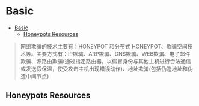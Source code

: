 # Basic

- [Basic](#basic)
  - [Honeypots Resources](#honeypots-resources)

> 网络欺骗的技术主要有：HONEYPOT 和分布式 HONEYPOT、欺骗空间技术等。主要方式有：IP欺骗、ARP欺骗、DNS欺骗、WEB欺骗、电子邮件欺骗、源路由欺骗(通过指定路由器，以假冒身份与其他主机进行合法通信或发送假保温，使受攻击主机出现错误动作)、地址欺骗(包括伪造地址和伪造中间节点)

## Honeypots Resources
